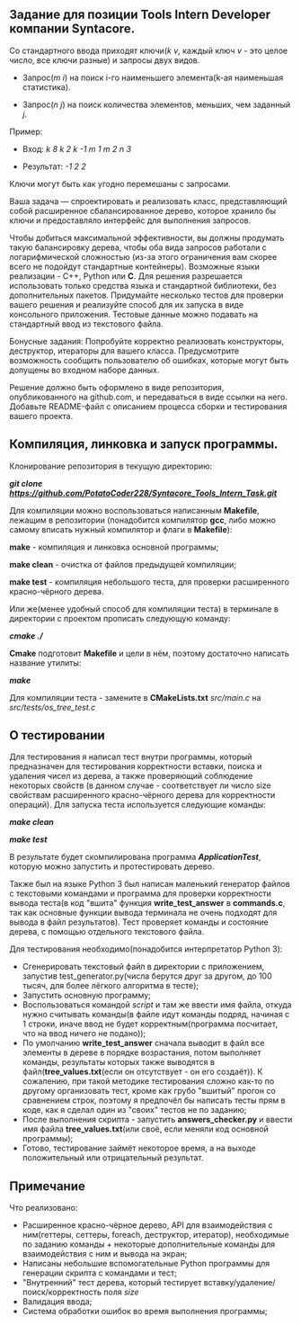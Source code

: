 ## Задание для позиции Tools Intern Developer компании Syntacore.<br>

Со стандартного ввода приходят ключи(*k v*, каждый ключ *v* - это целое число, все ключи разные) и запросы двух
видов.<br>

- Запрос(*m i*) на поиск i-го наименьшего элемента(k-ая наименьшая статистика).<br>

- Запрос(*n j*) на поиск количества элементов, меньших, чем заданный *j*.<br>

Пример:<br>

* Вход: *k 8 k 2 k -1 m 1 m 2 n 3*<br>

* Результат: *-1 2 2*

Ключи могут быть как угодно перемешаны с запросами.<br>

Ваша задача — спроектировать и реализовать класс, представляющий собой расширенное
сбалансированное дерево, которое хранило бы ключи и предоставляло интерфейс для
выполнения запросов.

Чтобы добиться максимальной эффективности, вы должны продумать такую балансировку
дерева, чтобы оба вида запросов работали с логарифмической сложностью (из-за этого
ограничения вам скорее всего не подойдут стандартные контейнеры).
Возможные языки реализации - C++, Python или **C**. Для решения разрешается использовать только
средства языка и стандартной библиотеки, без дополнительных пакетов.
Придумайте несколько тестов для проверки вашего решения и реализуйте способ для их запуска в
виде консольного приложения. Тестовые данные можно подавать на стандартный ввод из
текстового файла.<br>

Бонусные задания:
Попробуйте корректно реализовать конструкторы, деструктор, итераторы для вашего класса.
Предусмотрите возможность сообщить пользователю об ошибках, которые могут быть допущены
во входном наборе данных.<br>

Решение должно быть оформлено в виде репозитория, опубликованного на github.com, и
передаваться в виде ссылки на него. Добавьте README-файл с описанием процесса сборки и
тестирования вашего проекта.

## Компиляция, линковка и запуск программы.

Клонирование репозитория в текущую директорию:

***git clone https://github.com/PotatoCoder228/Syntacore_Tools_Intern_Task.git***

Для компиляции можно воспользоваться написанным **Makefile**, лежащим в
репозитории
(понадобится компилятор **gcc**, либо можно самому вписать нужный компилятор и флаги в **Makefile**):

**make** - компиляция и линковка основной программы;

**make clean** - очистка от файлов предыдущей компиляции;

**make test** - компиляция небольшого теста, для проверки расширенного красно-чёрного дерева.

Или же(менее удобный способ для компиляции теста) в терминале в директории с проектом прописать следующую команду:

***cmake ./***

**Cmake** подготовит **Makefile** и цели в нём, поэтому достаточно написать название утилиты:

***make***

Для компиляции теста - замените в **CMakeLists.txt** *src/main.c* на *src/tests/os_tree_test.c*

## О тестировании

Для тестирования я написал тест внутри программы, который предназначен для тестирования
корректности вставки, поиска и удаления чисел из дерева, а также проверяющий соблюдение некоторых свойств
(в данном случае - соответствует ли число size свойствам расширенного красно-чёрного дерева для корректности операций).
Для запуска теста используется следующие команды:

***make сlean***

***make test***

В результате будет скомпилирована программа ***ApplicationTest***, которую можно запустить
и протестировать дерево.

Также был на языке Python 3 был написан маленький генератор файлов с текстовыми командами и программа для
проверки корректности вывода теста(в код "вшита" функция **write_test_answer** в **commands.c**, так как основные
функции вывода
терминала не очень подходят для вывода в файл результатов).
Тест проверяет команды и состояние дерева, с помощью отдельного текстового файла.

Для тестирования необходимо(понадобится интерпретатор Python 3):

* Сгенерировать текстовый файл в директории с приложением, запустив test_generator.py(числа берутся друг за другом, до
  100 тысяч,
  для более лёгкого алгоритма в тесте);
* Запустить основную программу;
* Воспользоваться командой *script* и там же ввести имя файла, откуда нужно считывать команды(в файле идут команды
  подряд, начиная с 1 строки,
  иначе ввод не будет корректным(программа посчитает, что на ввод ничего не подано));
* По умолчанию **write_test_answer** сначала выводит в файл все элементы в дереве в порядке возрастания, потом выполняет
  команды, результаты которых
  также выводятся в файл(**tree_values.txt**(если он отсутствует - он его создаёт)). К сожалению, при такой методике
  тестирования сложно как-то по другому организовать тест,
  кроме как грубо "вшитый" прогон со сравнением строк, поэтому я предпочёл бы написать тесты прям в коде, как я сделал
  один из "своих" тестов не по заданию;
* После выполнения скрипта - запустить **answers_checker.py** и ввести имя файла **tree_values.txt**(или своё, если
  меняли код основной программы);
* Готово, тестирование займёт некоторое время, а на выходе положительный или отрицательный результат.

## Примечание

Что реализовано:

* Расширенное красно-чёрное дерево, API для взаимодействия с ним(геттеры, сеттеры, foreach, деструктор, итератор),
  необходимые по заданию команды +
  некоторые дополнительные команды для взаимодействия с ним и вывода на экран;
* Написаны небольшие вспомогательные Python программы для генерации скрипта с командами и тест;
* "Внутренний" тест дерева, который тестирует вставку/удаление/поиск/корректность поля *size*
* Валидация ввода;
* Система обработки ошибок во время выполнения программы;